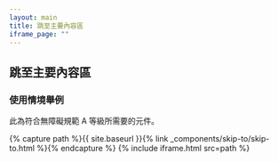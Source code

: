 ```yaml
---
layout: main
title: 跳至主要內容區
iframe_page: ""
---
```


## 跳至主要內容區

### 使用情境舉例

此為符合無障礙規範 A 等級所需要的元件。

{% capture path %}{{ site.baseurl }}{% link _components/skip-to/skip-to.html %}{% endcapture %}
{% include iframe.html src=path %}